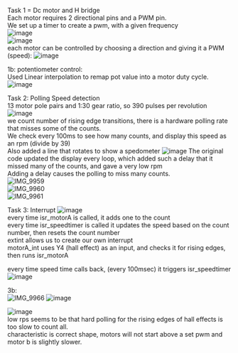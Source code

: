 Task 1 = Dc motor and H bridge  
Each motor requires 2 directional pins and a PWM pin.  
We set up a timer to create a pwm, with a given frequency  
![image](https://github.com/user-attachments/assets/13da9633-284a-4ac8-8619-ba7edf302ae7)    
![image](https://github.com/user-attachments/assets/2bea24b9-dbdd-40a2-ad83-824ad12a705f)  
each motor can be controlled by choosing a direction and giving it a PWM (speed): 
![image](https://github.com/user-attachments/assets/1462aab7-2c77-4642-80b0-392b37f77ba2)

1b: potentiometer control:    
Used Linear interpolation to remap pot value into a motor duty cycle.  
![image](https://github.com/user-attachments/assets/762f9709-a4cc-4b05-8596-2ed699592894)  

Task 2: Polling Speed detection  
13 motor pole pairs and 1:30 gear ratio, so 390 pulses per revolution  
![image](https://github.com/user-attachments/assets/cf93e092-e85d-40f2-99ef-734e4cd645cf)  
we count number of rising edge transitions, there is a hardware polling rate that misses some of the counts.  
We check every 100ms to see how many counts, and display this speed as an rpm (divide by 39)  
Also added a line that rotates to show a spedometer
![image](https://github.com/user-attachments/assets/03ee6543-e0fb-45be-833d-0a0e9e777858)
The original code updated the display every loop, which added such a delay that it missed many of the counts, and gave a very low rpm  
Adding a delay causes the polling to miss many counts.    
![IMG_9959](https://github.com/user-attachments/assets/cd78bbb3-b9cd-4d44-a559-dc9ac87d0978)  
![IMG_9960](https://github.com/user-attachments/assets/b57f137a-4135-4a3a-a5a5-05ca35b9f096)  
![IMG_9961](https://github.com/user-attachments/assets/5eb4c132-4258-4934-a18a-f38c7e5a1d09)  



Task 3: Interrupt 
![image](https://github.com/user-attachments/assets/7d96b160-b045-4124-9a8d-17082bec8193)  
every time isr_motorA is called, it adds one to the count   
every time isr_speedtimer is called it updates the speed based on the count number, then resets the count number  
extint allows us to create our own interrupt  
motorA_int uses Y4 (hall effect) as an input, and checks it for rising edges, then runs isr_motorA  

every time speed time calls back, (every 100msec) it triggers isr_speedtimer  
![image](https://github.com/user-attachments/assets/372e826b-9316-4d4e-bd28-4a77c58d1b23)

3b:  
![IMG_9966](https://github.com/user-attachments/assets/69b69605-b52c-4d7f-962e-ed64ffee3464)
![image](https://github.com/user-attachments/assets/a63aa55f-40ec-499b-bb56-1eb1fffe9972)

![image](https://github.com/user-attachments/assets/261c986a-e333-45d1-89fb-34186c4f7a99)  
low rps seems to be that hard polling for the rising edges of hall effects is too slow to count all.  
characteristic is correct shape, motors will not start above a set pwm and motor b is slightly slower.  




